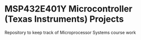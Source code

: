 # MSP432E401Y Microcontroller (Texas Instruments) Projects
Repository to keep track of Microprocessor Systems course work
